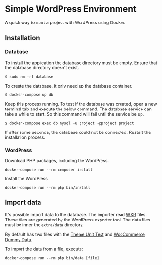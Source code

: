 # Simple WordPress Environment

A quick way to start a project with WordPress using Docker.

## Installation

### Database

To install the application the database directory must be empty. Ensure that the database directory doesn't exist.

    $ sudo rm -rf database

To create the database, it only need up the database container.

    $ docker-compose up db

Keep this process running. To test if the database was created, open a new terminal tab and execute the below command. The database service can take a while to start. So this command will fail until the service be up.

    $ docker-compose exec db mysql -u project -pproject project

If after some seconds, the database could not be connected. Restart the installation process.

### WordPress

Download PHP packages, including the WordPress.

    docker-compose run --rm composer install

Install the WordPress

    docker-compose run --rm php bin/install

## Import data

It's possible import data to the database. The importer read [WXR](https://codex.wordpress.org/Tools_Export_Screen) files. These files are generated by the WordPress exporter tool. The data files must be inner the `extra/data` directory.

By default has two files with the [Theme Unit Test](https://codex.wordpress.org/Theme_Unit_Test) and [WooCommerce Dummy Data](https://docs.woocommerce.com/document/importing-woocommerce-dummy-data/).

To import the data from a file, execute:

    docker-compose run --rm php bin/data [file]
